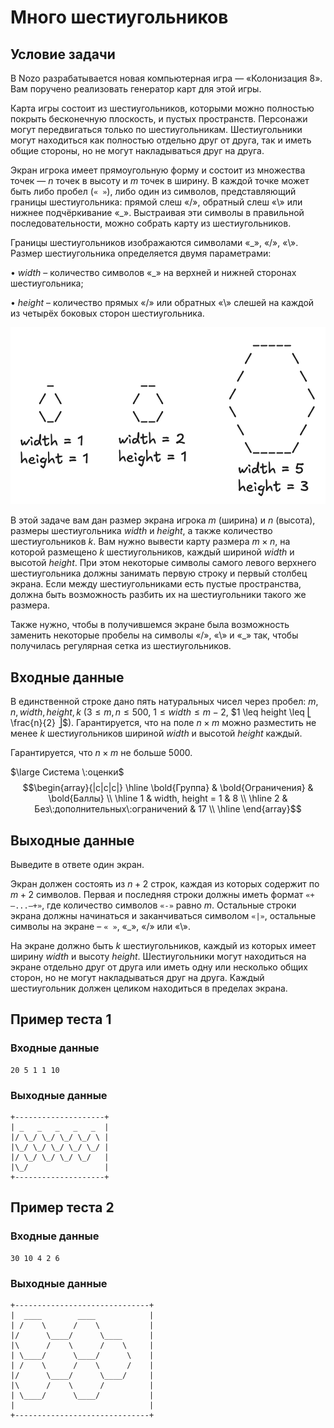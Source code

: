 # Много шестиугольников

## Условие задачи

В Nozo разрабатывается новая компьютерная игра — «Колонизация 8». Вам поручено реализовать генератор карт для этой игры.

Карта игры состоит из шестиугольников, которыми можно полностью покрыть бесконечную плоскость, и пустых пространств. Персонажи могут передвигаться только по шестиугольникам. Шестиугольники могут находиться как полностью отдельно друг от друга, так и иметь общие стороны, но не могут накладываться друг на друга.

Экран игрока имеет прямоугольную форму и состоит из множества точек — $n$ точек в высоту и $m$ точек в ширину. В каждой точке может быть либо пробел $(\texttt{« »}),$ либо один из символов, представляющий границы шестиугольника: прямой слеш «/», обратный слеш «\» или нижнее подчёркивание «_». Выстраивая эти символы в правильной последовательности, можно собрать карту из шестиугольников.

Границы шестиугольников изображаются символами «_», «/», «\». Размер шестиугольника определяется двумя параметрами:

• $width$ – количество символов «_» на верхней и нижней сторонах шестиугольника;

• $height$ – количество прямых «/» или обратных «\» слешей на каждой из четырёх боковых сторон шестиугольника.

![](./hexo-examples.png)

В этой задаче вам дан размер экрана игрока $m$ (ширина) и $n$ (высота), размеры шестиугольника $width$ и $height$, а также количество шестиугольников $k$. Вам нужно вывести карту размера $m \times n$, на которой размещено $k$ шестиугольников, каждый шириной $width$ и высотой $height$. При этом некоторые символы самого левого верхнего шестиугольника должны занимать первую строку и первый столбец экрана. Если между шестиугольниками есть пустые пространства, должна быть возможность разбить их на шестиугольники такого же размера. 

Также нужно, чтобы в получившемся экране была возможность заменить некоторые пробелы на символы «/», «\» и «_» так, чтобы получилась регулярная сетка из шестиугольников.

## Входные данные

В единственной строке дано пять натуральных чисел через пробел: $m, n, width, height, k$ ($3 \leq m, n \leq 500$, $1 \leq width \leq m-2$, $1 \leq height \leq ⎣ \frac{n}{2} ⎦$). Гарантируется, что на поле $n \times m$ можно разместить не менее $k$ шестиугольников шириной $width$ и высотой $height$ каждый.

Гарантируется, что $n \times m$ не больше $5000$.

$\large Система \:оценки$
$$\begin{array}{|c|c|c|}
\hline
\bold{Группа} & \bold{Ограничения}            & \bold{Баллы} \\ \hline
1               & width, height = 1 & 8              \\ \hline
2               & Без\:дополнительных\:ограничений  & 17             \\ \hline
\end{array}$$

## Выходные данные

Выведите в ответе один экран.

Экран должен состоять из $n+2$ строк, каждая из которых содержит по $m+2$ символов. Первая и последняя строки должны иметь формат $\texttt{«+---...---+»}$, где количество символов $\texttt{«-»}$ равно $m$. Остальные строки экрана должны начинаться и заканчиваться символом $\texttt{«|»}$, остальные символы на экране – $\texttt{« »}$, «_», «/» или «\».

На экране должно быть $k$ шестиугольников, каждый из которых имеет ширину $width$ и высоту $height$. Шестиугольники могут находиться на экране отдельно друг от друга или иметь одну или несколько общих сторон, но не могут накладываться друг на друга. Каждый шестиугольник должен целиком находиться в пределах экрана.

## Пример теста 1

### Входные данные

```
20 5 1 1 10

```

### Выходные данные

```
+--------------------+
| _   _   _   _   _  |
|/ \_/ \_/ \_/ \_/ \ |
|\_/ \_/ \_/ \_/ \_/ |
|/ \_/ \_/ \_/ \_/   |
|\_/                 |
+--------------------+

```

## Пример теста 2

### Входные данные

```
30 10 4 2 6

```

### Выходные данные

```
+------------------------------+
|  ____        ____            |
| /    \      /    \           |
|/      \____/      \____      |
|\      /    \      /    \     |
| \____/      \____/      \    |
| /    \      /    \      /    |
|/      \____/      \____/     |
|\      /    \      /          |
| \____/      \____/           |
|                              |
+------------------------------+

```